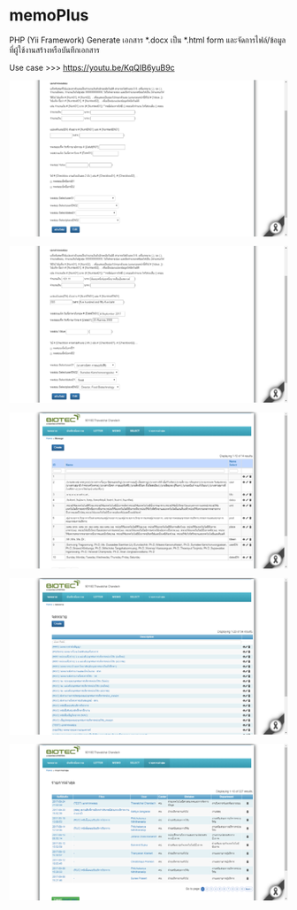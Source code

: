 ﻿# memoPlus
PHP (Yii Framework) Generate เอกสาร *.docx เป็น *.html form และจัดการไฟล์/ข้อมูล ที่ผู้ใช้งานสร้างหรือบันทึกเอกสาร

Use case >>> https://youtu.be/KqQIB6yuB9c

![alt text](https://github.com/StCrownClown/memoPlus/blob/master/images/memoPlus01.png "memoPlus 1")

![alt text](https://github.com/StCrownClown/memoPlus/blob/master/images/memoPlus02.png "memoPlus 2")

![alt text](https://github.com/StCrownClown/memoPlus/blob/master/images/memoPlus03.png "memoPlus 3")

![alt text](https://github.com/StCrownClown/memoPlus/blob/master/images/memoPlus04.png "memoPlus 4")

![alt text](https://github.com/StCrownClown/memoPlus/blob/master/images/memoPlus05.png "memoPlus 5")
